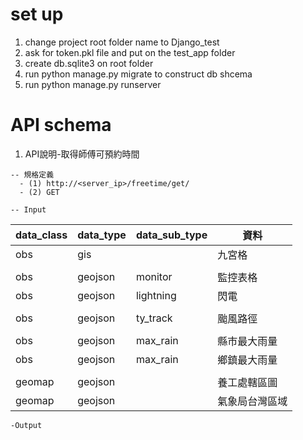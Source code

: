 # set up
  1. change project root folder name to Django_test
  2. ask for token.pkl file and put on the test_app folder
  3. create db.sqlite3 on root folder
  4. run python manage.py migrate to construct db shcema
  5. run python manage.py runserver

# API schema
  1. API說明-取得師傅可預約時間
  
    -- 規格定義
      - (1)	http://<server_ip>/freetime/get/
      - (2) GET
      
    -- Input

| data_class | data_type | data_sub_type |      資料      |
| ---------- | --------- | ------------- | -------------- |
| obs        | gis       |               | 九宮格         |
|||||
| obs        | geojson   | monitor       | 監控表格       |
| obs        | geojson   | lightning     | 閃電           |
|||||
| obs        | geojson   | ty_track      | 颱風路徑       |
|||||
| obs        | geojson   | max_rain      | 縣市最大雨量   |
| obs        | geojson   | max_rain      | 鄉鎮最大雨量   |
|||||
| geomap     | geojson   |               | 養工處轄區圖   |
| geomap     | geojson   |               | 氣象局台灣區域 |
    -Output
